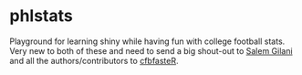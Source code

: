 # phlstats
Playground for learning shiny while having fun with college football stats. Very new to both of these and need to send a big shout-out to 
[Salem Gilani](https://twitter.com/saiemgilani) and all the authors/contributors to [cfbfasteR](https://saiemgilani.github.io/cfbfastR/index.html).